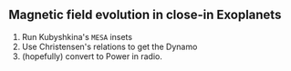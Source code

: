 ## Magnetic field evolution in close-in Exoplanets

1. Run Kubyshkina's `MESA` insets
2. Use Christensen's relations to get the Dynamo
3. (hopefully) convert to Power in radio.